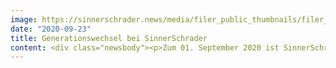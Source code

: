 ```yaml
---
image: https://sinnerschrader.news/media/filer_public_thumbnails/filer_public/f0/d1/f0d1dd6c-de99-4213-b90e-cfc47c92ad57/480_288_s2_new_gf.png__480x288_q85_crop_subsampling-2_upscale.png
date: "2020-09-23"
title: Generationswechsel bei SinnerSchrader
content: <div class="newsbody"><p>Zum 01. September 2020 ist SinnerSchrader mit einem neuen Führungsteam in das Geschäftsjahr gestartet.<br/><br/>Das Team aus den eigenen Reihen steht für den kontinuierlichen Innovationscharakter von SinnerSchrader&#58; Dr. Axel Averdung, der seit zehn Jahren den Bereich Strategy und Data bei SinnerSchrader verantwortet, bildet nun die Führungsspitze gemeinsam mit Pia Schott (Content), Kristina Bonitz (Innovation), Sven Schmiede (Account), Philipp Kafkoulas (Design), Holger Blank (Technology) sowie Florian Langmack (Strategy).<br/><br/>Mit der personellen Neuausrichtung baut SinnerSchrader seine seit Jahrzehnten führende Position im Bereich der digitalen Transformation weiter aus. Den Schwerpunkt bilden die Bereiche Visions- und Produktentwicklung sowie digitale Plattformen und Marketingdienstleistungen.<br/><br/>Das neue Führungsteam ist für die erfolgreiche Beratung des umfangreichen Kundenportfolios zuständig. SinnerSchrader betreut digitale Etats von ADAC, O2 sowie Volkswagen, und fungiert als digitale Leadagentur für Audi. Außerdem entwickelt SinnerSchrader innovative Servicemodelle für Motel One, neue Content-Formate für die Bausparkasse Schwäbisch Hall, aber auch Produkte und Plattformen für den Zahlungsdienstleister heidelpay oder das Virtual Reality-Start-up holoride.<br/><br/>Axel Averdung&#58; „Mit der neuen Führungsriege ist SinnerSchrader hervorragend aufgestellt, um den starken Digitalisierungsschub unserer Kunden zu gestalten und zu begleiten. Wir stehen ebenso für durchdachte Strategien und innovative Konzepte wie für deren konsequente Umsetzung mit Wirksamkeit.”<br/><br/>Matthias Schrader ergänzt&#58; „Wir haben das wirtschaftlich erfolgreichste Geschäftsjahr unserer Geschichte abgeschlossen. Die Verantwortung für SinnerSchrader jetzt in die Hände derer zu legen, die diesen Erfolg in den vergangenen Jahren maßgeblich möglich gemacht haben, macht mich extrem glücklich.”<br/><br/>Matthias Schrader wird sich künftig auf die Leitung von Accenture Interactive in Deutschland, Österreich, Schweiz und Russland konzentrieren. Diese Rolle hält er bereits seit 2018 inne. SinnerSchrader ist eine Tochter des Beratungsunternehmens Accenture und Teil der hauseigenen Digitalagentur Accenture Interactive.</p><p><strong>ÜBER SINNERSCHRADER</strong><br/>SinnerSchrader gehört zu den führenden Digitalagenturen Europas mit dem Fokus auf Design und Entwicklung von digitalen Produkten und Services. Rund 600 Mitarbeiter arbeiten an der digitalen Transformation für Unternehmen wie Allianz, Audi, comdirect bank, Telefónica, Unitymedia und VW. SinnerSchrader wurde 1996 gegründet und hat Büros in Hamburg, Berlin, Frankfurt am Main, München und Prag. Seit April 2017 ist SinnerSchrader Teil von Accenture Interactive.<br/><a href="http&#58;//www.sinnerschrader.com/" target="_blank">www.sinnerschrader.com</a></p></div>
---
```

